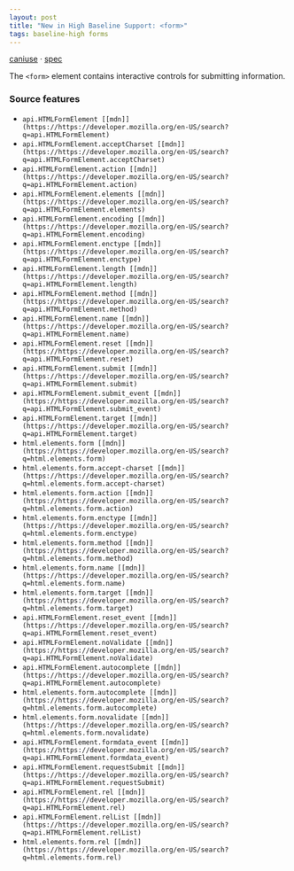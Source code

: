 ```yaml
---
layout: post
title: "New in High Baseline Support: <form>"
tags: baseline-high forms
---
```


[caniuse](https://caniuse.com/?search=form) · [spec](https://html.spec.whatwg.org/multipage/forms.html#the-form-element)

The `<form>` element contains interactive controls for submitting information.

### Source features

- ``api.HTMLFormElement [[mdn]](https://https://developer.mozilla.org/en-US/search?q=api.HTMLFormElement)``
- ``api.HTMLFormElement.acceptCharset [[mdn]](https://https://developer.mozilla.org/en-US/search?q=api.HTMLFormElement.acceptCharset)``
- ``api.HTMLFormElement.action [[mdn]](https://https://developer.mozilla.org/en-US/search?q=api.HTMLFormElement.action)``
- ``api.HTMLFormElement.elements [[mdn]](https://https://developer.mozilla.org/en-US/search?q=api.HTMLFormElement.elements)``
- ``api.HTMLFormElement.encoding [[mdn]](https://https://developer.mozilla.org/en-US/search?q=api.HTMLFormElement.encoding)``
- ``api.HTMLFormElement.enctype [[mdn]](https://https://developer.mozilla.org/en-US/search?q=api.HTMLFormElement.enctype)``
- ``api.HTMLFormElement.length [[mdn]](https://https://developer.mozilla.org/en-US/search?q=api.HTMLFormElement.length)``
- ``api.HTMLFormElement.method [[mdn]](https://https://developer.mozilla.org/en-US/search?q=api.HTMLFormElement.method)``
- ``api.HTMLFormElement.name [[mdn]](https://https://developer.mozilla.org/en-US/search?q=api.HTMLFormElement.name)``
- ``api.HTMLFormElement.reset [[mdn]](https://https://developer.mozilla.org/en-US/search?q=api.HTMLFormElement.reset)``
- ``api.HTMLFormElement.submit [[mdn]](https://https://developer.mozilla.org/en-US/search?q=api.HTMLFormElement.submit)``
- ``api.HTMLFormElement.submit_event [[mdn]](https://https://developer.mozilla.org/en-US/search?q=api.HTMLFormElement.submit_event)``
- ``api.HTMLFormElement.target [[mdn]](https://https://developer.mozilla.org/en-US/search?q=api.HTMLFormElement.target)``
- ``html.elements.form [[mdn]](https://https://developer.mozilla.org/en-US/search?q=html.elements.form)``
- ``html.elements.form.accept-charset [[mdn]](https://https://developer.mozilla.org/en-US/search?q=html.elements.form.accept-charset)``
- ``html.elements.form.action [[mdn]](https://https://developer.mozilla.org/en-US/search?q=html.elements.form.action)``
- ``html.elements.form.enctype [[mdn]](https://https://developer.mozilla.org/en-US/search?q=html.elements.form.enctype)``
- ``html.elements.form.method [[mdn]](https://https://developer.mozilla.org/en-US/search?q=html.elements.form.method)``
- ``html.elements.form.name [[mdn]](https://https://developer.mozilla.org/en-US/search?q=html.elements.form.name)``
- ``html.elements.form.target [[mdn]](https://https://developer.mozilla.org/en-US/search?q=html.elements.form.target)``
- ``api.HTMLFormElement.reset_event [[mdn]](https://https://developer.mozilla.org/en-US/search?q=api.HTMLFormElement.reset_event)``
- ``api.HTMLFormElement.noValidate [[mdn]](https://https://developer.mozilla.org/en-US/search?q=api.HTMLFormElement.noValidate)``
- ``api.HTMLFormElement.autocomplete [[mdn]](https://https://developer.mozilla.org/en-US/search?q=api.HTMLFormElement.autocomplete)``
- ``html.elements.form.autocomplete [[mdn]](https://https://developer.mozilla.org/en-US/search?q=html.elements.form.autocomplete)``
- ``html.elements.form.novalidate [[mdn]](https://https://developer.mozilla.org/en-US/search?q=html.elements.form.novalidate)``
- ``api.HTMLFormElement.formdata_event [[mdn]](https://https://developer.mozilla.org/en-US/search?q=api.HTMLFormElement.formdata_event)``
- ``api.HTMLFormElement.requestSubmit [[mdn]](https://https://developer.mozilla.org/en-US/search?q=api.HTMLFormElement.requestSubmit)``
- ``api.HTMLFormElement.rel [[mdn]](https://https://developer.mozilla.org/en-US/search?q=api.HTMLFormElement.rel)``
- ``api.HTMLFormElement.relList [[mdn]](https://https://developer.mozilla.org/en-US/search?q=api.HTMLFormElement.relList)``
- ``html.elements.form.rel [[mdn]](https://https://developer.mozilla.org/en-US/search?q=html.elements.form.rel)``
